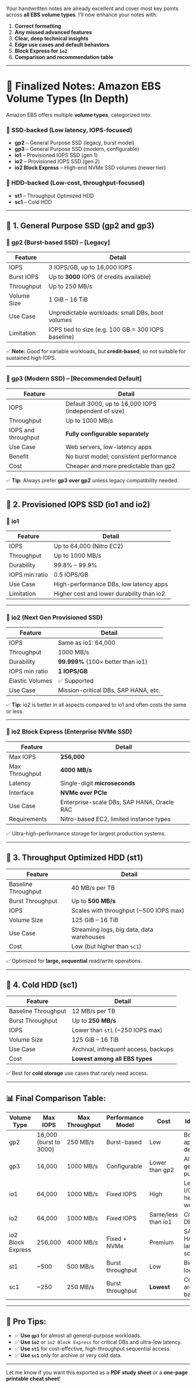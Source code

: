 Your handwritten notes are already excellent and cover most key points across **all EBS volume types**. I’ll now enhance your notes with:

1. **Correct formatting**
2. **Any missed advanced features**
3. **Clear, deep technical insights**
4. **Edge use cases and default behaviors**
5. **Block Express for `io2`**
6. **Comparison and recommendation table**

---

# 📘 Finalized Notes: **Amazon EBS Volume Types (In Depth)**

Amazon EBS offers multiple **volume types**, categorized into:

### 🔹 SSD-backed (Low latency, IOPS-focused)

* **gp2** – General Purpose SSD (legacy, burst model)
* **gp3** – General Purpose SSD (modern, configurable)
* **io1** – Provisioned IOPS SSD (gen 1)
* **io2** – Provisioned IOPS SSD (gen 2)
* **io2 Block Express** – High-end NVMe SSD volumes (newer tier)

### 🔸 HDD-backed (Low-cost, throughput-focused)

* **st1** – Throughput Optimized HDD
* **sc1** – Cold HDD

---

## 🔹 1. **General Purpose SSD (gp2 and gp3)**

### 🧾 gp2 (Burst-based SSD) – \[Legacy]

| Feature     | Detail                                              |
| ----------- | --------------------------------------------------- |
| IOPS        | 3 IOPS/GB, up to 16,000 IOPS                        |
| Burst IOPS  | Up to **3000** IOPS (if credits available)          |
| Throughput  | Up to 250 MB/s                                      |
| Volume Size | 1 GiB – 16 TiB                                      |
| Use Case    | Unpredictable workloads: small DBs, boot volumes    |
| Limitation  | IOPS tied to size (e.g. 100 GB = 300 IOPS baseline) |

✅ **Note:** Good for variable workloads, but **credit-based**, so not suitable for sustained high IOPS.

---

### 🧾 gp3 (Modern SSD) – \[Recommended Default]

| Feature             | Detail                                                |
| ------------------- | ----------------------------------------------------- |
| IOPS                | Default 3000, up to 16,000 IOPS (independent of size) |
| Throughput          | Up to 1000 MB/s                                       |
| IOPS and throughput | **Fully configurable separately**                     |
| Use Case            | Web servers, low-latency apps                         |
| Benefit             | No burst model; consistent performance                |
| Cost                | Cheaper and more predictable than gp2                 |

✅ **Tip:** Always prefer **gp3 over gp2** unless legacy compatibility needed.

---

## 🔹 2. **Provisioned IOPS SSD (io1 and io2)**

### 🧾 io1

| Feature        | Detail                                    |
| -------------- | ----------------------------------------- |
| IOPS           | Up to 64,000 (Nitro EC2)                  |
| Throughput     | Up to 1000 MB/s                           |
| Durability     | 99.8% – 99.9%                             |
| IOPS min ratio | 0.5 IOPS/GB                               |
| Use Case       | High-performance DBs, low latency apps    |
| Limitation     | Higher cost and lower durability than io2 |

---

### 🧾 io2 (Next Gen Provisioned SSD)

| Feature         | Detail                               |
| --------------- | ------------------------------------ |
| IOPS            | Same as io1: 64,000                  |
| Throughput      | 1000 MB/s                            |
| Durability      | **99.999%** (100× better than io1)   |
| IOPS min ratio  | **1 IOPS/GB**                        |
| Elastic Volumes | ✅ Supported                          |
| Use Case        | Mission-critical DBs, SAP HANA, etc. |

✅ **Tip:** io2 is better in all aspects compared to io1 and often costs the same or less.

---

### 🧾 io2 Block Express (Enterprise NVMe SSD)

| Feature        | Detail                                     |
| -------------- | ------------------------------------------ |
| Max IOPS       | **256,000**                                |
| Max Throughput | **4000 MB/s**                              |
| Latency        | Single-digit **microseconds**              |
| Interface      | **NVMe over PCIe**                         |
| Use Case       | Enterprise-scale DBs, SAP HANA, Oracle RAC |
| Requirements   | Nitro-based EC2, limited instance types    |

✅ Ultra-high-performance storage for largest production systems.

---

## 🔸 3. **Throughput Optimized HDD (st1)**

| Feature             | Detail                                    |
| ------------------- | ----------------------------------------- |
| Baseline Throughput | 40 MB/s per TB                            |
| Burst Throughput    | Up to **500 MB/s**                        |
| IOPS                | Scales with throughput (\~500 IOPS max)   |
| Volume Size         | 125 GiB – 16 TiB                          |
| Use Case            | Streaming logs, big data, data warehouses |
| Cost                | Low (but higher than `sc1`)               |

✅ Optimized for **large, sequential** read/write operations.

---

## 🔸 4. **Cold HDD (sc1)**

| Feature             | Detail                               |
| ------------------- | ------------------------------------ |
| Baseline Throughput | 12 MB/s per TB                       |
| Burst Throughput    | Up to **250 MB/s**                   |
| IOPS                | Lower than `st1` (\~250 IOPS max)    |
| Volume Size         | 125 GiB – 16 TiB                     |
| Use Case            | Archival, infrequent access, backups |
| Cost                | **Lowest among all EBS types**       |

✅ Best for **cold storage** use cases that rarely need access.

---

## 📊 Final Comparison Table:

| Volume Type       | Max IOPS               | Max Throughput | Performance Model | Cost               | Ideal Use                  |
| ----------------- | ---------------------- | -------------- | ----------------- | ------------------ | -------------------------- |
| gp2               | 16,000 (burst to 3000) | 250 MB/s       | Burst-based       | Low                | Boot, web app, dev/test    |
| gp3               | 16,000                 | 1000 MB/s      | Configurable      | Lower than gp2     | All general-purpose        |
| io1               | 64,000                 | 1000 MB/s      | Fixed IOPS        | High               | Legacy I/O-heavy workloads |
| io2               | 64,000                 | 1000 MB/s      | Fixed IOPS        | Same/less than io1 | Critical DBs               |
| io2 Block Express | 256,000                | 4000 MB/s      | Fixed + NVMe      | Premium            | SAP HANA, large-scale      |
| st1               | \~500                  | 500 MB/s       | Burst throughput  | Low                | Big data, logs             |
| sc1               | \~250                  | 250 MB/s       | Burst throughput  | **Lowest**         | Cold archive, backup       |

---

## 🧠 Pro Tips:

* ✅ **Use `gp3`** for almost all general-purpose workloads.
* ✅ **Use `io2`** or `io2 Block Express` for critical DBs and ultra-low latency.
* ✅ **Use `st1`** for cost-effective, high-throughput sequential access.
* ✅ **Use `sc1`** only for archive or very cold data.

---

Let me know if you want this exported as a **PDF study sheet** or a **one-page printable cheat sheet**!
